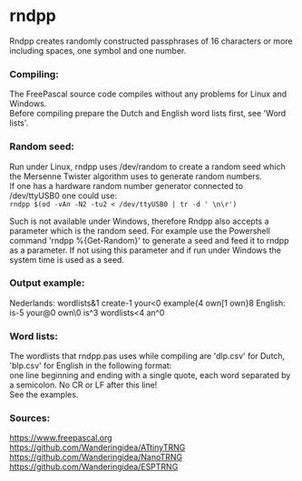 # rndpp
Rndpp creates randomly constructed passphrases of 16 characters or more including spaces, one symbol and one number.

### Compiling:
The FreePascal source code compiles without any problems for Linux and Windows.<br>
Before compiling prepare the Dutch and English word lists first, see 'Word lists'.

### Random seed:
Run under Linux, rndpp uses /dev/random to create a random seed which the Mersenne Twister algorithm uses to
generate random numbers.<br>
If one has a hardware random number generator connected to /dev/ttyUSB0 one could use:<br>
`rndpp $(od -vAn -N2 -tu2 < /dev/ttyUSB0 | tr -d ' \n\r')`<br>

Such is not available under Windows, therefore Rndpp also accepts a parameter which is the random seed.
For example use the Powershell command 'rndpp %{Get-Random}' to generate a seed and feed it to rndpp as a parameter. If not using this parameter and if run under Windows the system time is used as a seed.<br>

### Output example:
Nederlands: wordlists&1 create-1 your<0 example{4 own[1 own}8 
English:    is-5 your@0 own\0 is^3 wordlists<4 an^0 

### Word lists:
The wordlists that rndpp.pas uses while compiling are 'dlp.csv' for Dutch, 'blp.csv' for English in the following format:<br>
one line beginning and ending with a single quote, each word separated by a semicolon. No CR or LF after this line!<br>
See the examples.

### Sources:
https://www.freepascal.org<br>
https://github.com/Wanderingidea/ATtinyTRNG<br>
https://github.com/Wanderingidea/NanoTRNG<br>
https://github.com/Wanderingidea/ESPTRNG
